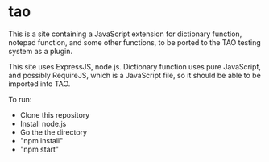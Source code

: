 # tao
This is a site containing a JavaScript extension for dictionary function, notepad function, 
and some other functions, to be ported to the TAO testing system as a plugin. 

This site uses ExpressJS, node.js.
Dictionary function uses pure JavaScript, and possibly RequireJS,
which is a JavaScript file, so it should be able to be imported
into TAO.

To run:
* Clone this repository
* Install node.js
* Go the the directory
* "npm install"
* "npm start"